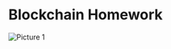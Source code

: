 # Blockchain Homework

![Picture 1](https://github.com/BBZiv10/python-homework/blob/main/Homework%20%2318/Screenshots/Picture1.png)
